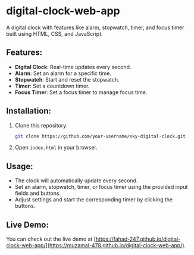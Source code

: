 # digital-clock-web-app
A digital clock with features like alarm, stopwatch, timer, and focus timer built using HTML, CSS, and JavaScript.

## Features:
- **Digital Clock**: Real-time updates every second.
- **Alarm**: Set an alarm for a specific time.
- **Stopwatch**: Start and reset the stopwatch.
- **Timer**: Set a countdown timer.
- **Focus Timer**: Set a focus timer to manage focus time.

## Installation:
1. Clone this repository:
   ```bash
   git clone https://github.com/your-username/sky-digital-clock.git
   ```
2. Open `index.html` in your browser.

## Usage:
- The clock will automatically update every second.
- Set an alarm, stopwatch, timer, or focus timer using the provided input fields and buttons.
- Adjust settings and start the corresponding timer by clicking the buttons.

## Live Demo:
You can check out the live demo at [https://fahad-247.github.io/digital-clock-web-app/](https://muzamal-478.github.io/digital-clock-web-app/).

